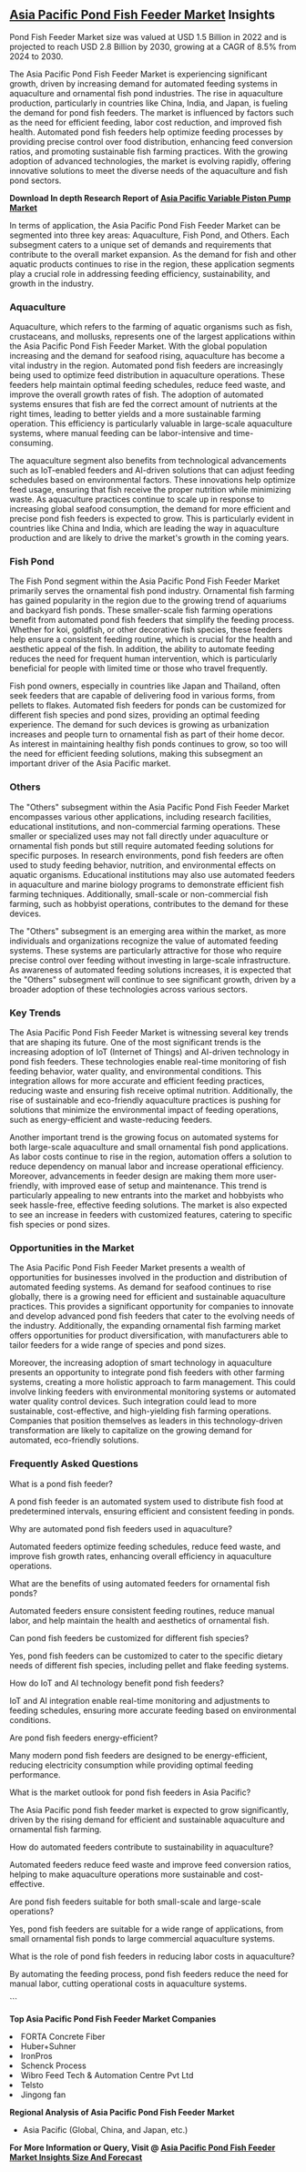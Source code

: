 <h2><a href="https://www.verifiedmarketreports.com/download-sample/?rid=354550&amp;utm_source=Github-Feb&amp;utm_medium=225" target="_blank">Asia Pacific Pond Fish Feeder Market</a> Insights</h2><p>Pond Fish Feeder Market size was valued at USD 1.5 Billion in 2022 and is projected to reach USD 2.8 Billion by 2030, growing at a CAGR of 8.5% from 2024 to 2030.</p><p><p>The Asia Pacific Pond Fish Feeder Market is experiencing significant growth, driven by increasing demand for automated feeding systems in aquaculture and ornamental fish pond industries. The rise in aquaculture production, particularly in countries like China, India, and Japan, is fueling the demand for pond fish feeders. The market is influenced by factors such as the need for efficient feeding, labor cost reduction, and improved fish health. Automated pond fish feeders help optimize feeding processes by providing precise control over food distribution, enhancing feed conversion ratios, and promoting sustainable fish farming practices. With the growing adoption of advanced technologies, the market is evolving rapidly, offering innovative solutions to meet the diverse needs of the aquaculture and fish pond sectors. <strong><p><strong>Download In depth Research Report of <a href="https://www.verifiedmarketreports.com/download-sample/?rid=236118&amp;utm_source=Pulse-Dec&amp;utm_medium=225" target="_blank">Asia Pacific Variable Piston Pump Market</a></strong></p></strong></p> <p>In terms of application, the Asia Pacific Pond Fish Feeder Market can be segmented into three key areas: Aquaculture, Fish Pond, and Others. Each subsegment caters to a unique set of demands and requirements that contribute to the overall market expansion. As the demand for fish and other aquatic products continues to rise in the region, these application segments play a crucial role in addressing feeding efficiency, sustainability, and growth in the industry.</p> <h3>Aquaculture</h3> <p>Aquaculture, which refers to the farming of aquatic organisms such as fish, crustaceans, and mollusks, represents one of the largest applications within the Asia Pacific Pond Fish Feeder Market. With the global population increasing and the demand for seafood rising, aquaculture has become a vital industry in the region. Automated pond fish feeders are increasingly being used to optimize feed distribution in aquaculture operations. These feeders help maintain optimal feeding schedules, reduce feed waste, and improve the overall growth rates of fish. The adoption of automated systems ensures that fish are fed the correct amount of nutrients at the right times, leading to better yields and a more sustainable farming operation. This efficiency is particularly valuable in large-scale aquaculture systems, where manual feeding can be labor-intensive and time-consuming.</p> <p>The aquaculture segment also benefits from technological advancements such as IoT-enabled feeders and AI-driven solutions that can adjust feeding schedules based on environmental factors. These innovations help optimize feed usage, ensuring that fish receive the proper nutrition while minimizing waste. As aquaculture practices continue to scale up in response to increasing global seafood consumption, the demand for more efficient and precise pond fish feeders is expected to grow. This is particularly evident in countries like China and India, which are leading the way in aquaculture production and are likely to drive the market's growth in the coming years.</p> <h3>Fish Pond</h3> <p>The Fish Pond segment within the Asia Pacific Pond Fish Feeder Market primarily serves the ornamental fish pond industry. Ornamental fish farming has gained popularity in the region due to the growing trend of aquariums and backyard fish ponds. These smaller-scale fish farming operations benefit from automated pond fish feeders that simplify the feeding process. Whether for koi, goldfish, or other decorative fish species, these feeders help ensure a consistent feeding routine, which is crucial for the health and aesthetic appeal of the fish. In addition, the ability to automate feeding reduces the need for frequent human intervention, which is particularly beneficial for people with limited time or those who travel frequently.</p> <p>Fish pond owners, especially in countries like Japan and Thailand, often seek feeders that are capable of delivering food in various forms, from pellets to flakes. Automated fish feeders for ponds can be customized for different fish species and pond sizes, providing an optimal feeding experience. The demand for such devices is growing as urbanization increases and people turn to ornamental fish as part of their home decor. As interest in maintaining healthy fish ponds continues to grow, so too will the need for efficient feeding solutions, making this subsegment an important driver of the Asia Pacific market.</p> <h3>Others</h3> <p>The "Others" subsegment within the Asia Pacific Pond Fish Feeder Market encompasses various other applications, including research facilities, educational institutions, and non-commercial farming operations. These smaller or specialized uses may not fall directly under aquaculture or ornamental fish ponds but still require automated feeding solutions for specific purposes. In research environments, pond fish feeders are often used to study feeding behavior, nutrition, and environmental effects on aquatic organisms. Educational institutions may also use automated feeders in aquaculture and marine biology programs to demonstrate efficient fish farming techniques. Additionally, small-scale or non-commercial fish farming, such as hobbyist operations, contributes to the demand for these devices.</p> <p>The "Others" subsegment is an emerging area within the market, as more individuals and organizations recognize the value of automated feeding systems. These systems are particularly attractive for those who require precise control over feeding without investing in large-scale infrastructure. As awareness of automated feeding solutions increases, it is expected that the "Others" subsegment will continue to see significant growth, driven by a broader adoption of these technologies across various sectors.</p> <h3>Key Trends</h3> <p>The Asia Pacific Pond Fish Feeder Market is witnessing several key trends that are shaping its future. One of the most significant trends is the increasing adoption of IoT (Internet of Things) and AI-driven technology in pond fish feeders. These technologies enable real-time monitoring of fish feeding behavior, water quality, and environmental conditions. This integration allows for more accurate and efficient feeding practices, reducing waste and ensuring fish receive optimal nutrition. Additionally, the rise of sustainable and eco-friendly aquaculture practices is pushing for solutions that minimize the environmental impact of feeding operations, such as energy-efficient and waste-reducing feeders.</p> <p>Another important trend is the growing focus on automated systems for both large-scale aquaculture and small ornamental fish pond applications. As labor costs continue to rise in the region, automation offers a solution to reduce dependency on manual labor and increase operational efficiency. Moreover, advancements in feeder design are making them more user-friendly, with improved ease of setup and maintenance. This trend is particularly appealing to new entrants into the market and hobbyists who seek hassle-free, effective feeding solutions. The market is also expected to see an increase in feeders with customized features, catering to specific fish species or pond sizes.</p> <h3>Opportunities in the Market</h3> <p>The Asia Pacific Pond Fish Feeder Market presents a wealth of opportunities for businesses involved in the production and distribution of automated feeding systems. As demand for seafood continues to rise globally, there is a growing need for efficient and sustainable aquaculture practices. This provides a significant opportunity for companies to innovate and develop advanced pond fish feeders that cater to the evolving needs of the industry. Additionally, the expanding ornamental fish farming market offers opportunities for product diversification, with manufacturers able to tailor feeders for a wide range of species and pond sizes.</p> <p>Moreover, the increasing adoption of smart technology in aquaculture presents an opportunity to integrate pond fish feeders with other farming systems, creating a more holistic approach to farm management. This could involve linking feeders with environmental monitoring systems or automated water quality control devices. Such integration could lead to more sustainable, cost-effective, and high-yielding fish farming operations. Companies that position themselves as leaders in this technology-driven transformation are likely to capitalize on the growing demand for automated, eco-friendly solutions.</p> <h3>Frequently Asked Questions</h3> <p>What is a pond fish feeder?</p> <p>A pond fish feeder is an automated system used to distribute fish food at predetermined intervals, ensuring efficient and consistent feeding in ponds.</p> <p>Why are automated pond fish feeders used in aquaculture?</p> <p>Automated feeders optimize feeding schedules, reduce feed waste, and improve fish growth rates, enhancing overall efficiency in aquaculture operations.</p> <p>What are the benefits of using automated feeders for ornamental fish ponds?</p> <p>Automated feeders ensure consistent feeding routines, reduce manual labor, and help maintain the health and aesthetics of ornamental fish.</p> <p>Can pond fish feeders be customized for different fish species?</p> <p>Yes, pond fish feeders can be customized to cater to the specific dietary needs of different fish species, including pellet and flake feeding systems.</p> <p>How do IoT and AI technology benefit pond fish feeders?</p> <p>IoT and AI integration enable real-time monitoring and adjustments to feeding schedules, ensuring more accurate feeding based on environmental conditions.</p> <p>Are pond fish feeders energy-efficient?</p> <p>Many modern pond fish feeders are designed to be energy-efficient, reducing electricity consumption while providing optimal feeding performance.</p> <p>What is the market outlook for pond fish feeders in Asia Pacific?</p> <p>The Asia Pacific pond fish feeder market is expected to grow significantly, driven by the rising demand for efficient and sustainable aquaculture and ornamental fish farming.</p> <p>How do automated feeders contribute to sustainability in aquaculture?</p> <p>Automated feeders reduce feed waste and improve feed conversion ratios, helping to make aquaculture operations more sustainable and cost-effective.</p> <p>Are pond fish feeders suitable for both small-scale and large-scale operations?</p> <p>Yes, pond fish feeders are suitable for a wide range of applications, from small ornamental fish ponds to large commercial aquaculture systems.</p> <p>What is the role of pond fish feeders in reducing labor costs in aquaculture?</p> <p>By automating the feeding process, pond fish feeders reduce the need for manual labor, cutting operational costs in aquaculture systems.</p> ```</p><p><strong>Top Asia Pacific Pond Fish Feeder Market Companies</strong></p><div data-test-id=""><p><li>FORTA Concrete Fiber</li><li> Huber+Suhner</li><li> IronPros</li><li> Schenck Process</li><li> Wibro Feed Tech & Automation Centre Pvt Ltd</li><li> Telsto</li><li> Jingong fan</li></p><div><strong>Regional Analysis of&nbsp;Asia Pacific Pond Fish Feeder Market</strong></div><ul><li dir="ltr"><p dir="ltr">Asia Pacific (Global, China, and Japan, etc.)</p></li></ul><p><strong>For More Information or Query, Visit @&nbsp;</strong><strong><a href="https://www.verifiedmarketreports.com/product/pond-fish-feeder-market/?utm_source=Github-Feb&amp;utm_medium=225" target="_blank">Asia Pacific Pond Fish Feeder Market Insights Size And Forecast</a></strong></p></div><h2>&nbsp;</h2><div data-test-id="">&nbsp;</div>

